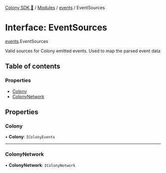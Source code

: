 [Colony SDK 🚀](../README.md) / [Modules](../modules.md) / [events](../modules/events.md) / EventSources

# Interface: EventSources

[events](../modules/events.md).EventSources

Valid sources for Colony emitted events. Used to map the parsed event data

## Table of contents

### Properties

- [Colony](events.EventSources.md#colony)
- [ColonyNetwork](events.EventSources.md#colonynetwork)

## Properties

### Colony

• **Colony**: `IColonyEvents`

___

### ColonyNetwork

• **ColonyNetwork**: `IColonyNetwork`
